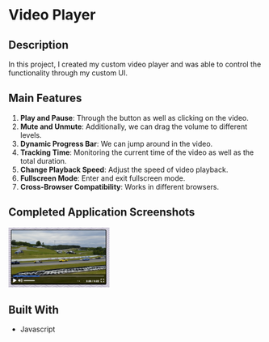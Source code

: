 # Video Player

## Description
In this project, I created my custom video player and was able to control the functionality through my custom UI.

## Main Features

1. **Play and Pause**: Through the button as well as clicking on the video.
2. **Mute and Unmute**: Additionally, we can drag the volume to different levels.
3. **Dynamic Progress Bar**: We can jump around in the video.
4. **Tracking Time**: Monitoring the current time of the video as well as the total duration.
5. **Change Playback Speed**: Adjust the speed of video playback.
6. **Fullscreen Mode**: Enter and exit fullscreen mode.
7. **Cross-Browser Compatibility**: Works in different browsers.

## Completed Application Screenshots

<p float="left">
  <img src="https://github.com/Jocelyn166/video-player/blob/cd1c462cd4537ecb8337681ba95f0095821f3854/images/Screen%20Shot%202024-02-27%20at%2015.53.16.png?raw=true" width="200" />
</p>

## Built With
- Javascript
